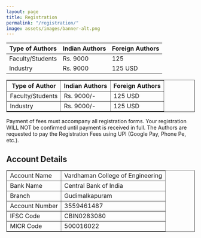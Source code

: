 ```yaml
---
layout: page
title: Registration
permalink: "/registration/"
image: assets/images/banner-alt.png
---
```

|Type of Authors|Indian Authors|Foreign Authors|
|---------------|--------------|---------------|
|Faculty/Students|Rs. 9000|125|USD|
|Industry|Rs. 9000|125 USD|

<table border="1">
<thead>
  <tr>
    <th>Type of Author</th>
    <th>Indian Authors</th>
	<th>Foreign Authors</th>
  </tr>
</thead>
<tbody>
  <tr>
    <td>Faculty/Students</td>
    <td>Rs. 9000/-</td>
	<td>125 USD</td>
  </tr>
  <tr>
    <td>Industry</td>
    <td>Rs. 9000/-</td>
	<td>125 USD</td>
  </tr>
</tbody>
</table>


Payment of fees must accompany all registration forms. Your registration WILL NOT be confirmed until payment is received in full. The Authors are requested to pay the Registration Fees using UPI (Google Pay, Phone Pe, etc.).


## Account Details

<table border="1">
<tbody>
  <tr>
    <td>Account Name</td>
    <td>Vardhaman College of Engineering</td>
  </tr>
  <tr>
  <tr>
    <td>Bank Name</td>
    <td>Central Bank of India</td>
  </tr>
  <tr>
    <td>Branch</td>
    <td>Gudimalkapuram</td>
  </tr>
  <tr>
    <td>Account Number</td>
    <td>3559461487</td>
  </tr>
  <tr>
    <td>IFSC Code</td>
    <td>CBIN0283080</td>
  </tr>
  <tr>
    <td>MICR Code</td>
    <td>500016022</td>
  </tr>
</tbody>
</table>
